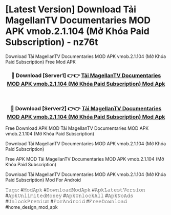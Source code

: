 # [Latest Version] Download Tải MagellanTV Documentaries MOD APK vmob.2.1.104 (Mở Khóa Paid Subscription) - nz76t

Download Tải MagellanTV Documentaries MOD APK vmob.2.1.104 (Mở Khóa Paid Subscription) Free Mod APK

<div align="center">
<h3>🔴 Download [Server1] 👉👉 <a href="https://apk-comot.site?title=Tải_MagellanTV_Documentaries_MOD_APK_vmob.2.1.104_(Mở_Khóa_Paid_Subscription)">Tải MagellanTV Documentaries MOD APK vmob.2.1.104 (Mở Khóa Paid Subscription) Mod Apk</a></h3><br>

<h3>🔴 Download [Server2] 👉👉 <a href="https://apk-comot.site?title=Tải_MagellanTV_Documentaries_MOD_APK_vmob.2.1.104_(Mở_Khóa_Paid_Subscription)">Tải MagellanTV Documentaries MOD APK vmob.2.1.104 (Mở Khóa Paid Subscription) Mod Apk</a></h3>
</div>


Free Download APK MOD Tải MagellanTV Documentaries MOD APK vmob.2.1.104 (Mở Khóa Paid Subscription)

Download Tải MagellanTV Documentaries MOD APK vmob.2.1.104 (Mở Khóa Paid Subscription) 

Free APK MOD Tải MagellanTV Documentaries MOD APK vmob.2.1.104 (Mở Khóa Paid Subscription) 

Download Tải MagellanTV Documentaries MOD APK vmob.2.1.104 (Mở Khóa Paid Subscription) Mod For Android

𝚃𝚊𝚐𝚜: #𝙼𝚘𝚍𝙰𝚙𝚔 #𝙳𝚘𝚠𝚗𝚕𝚘𝚊𝚍𝙼𝚘𝚍𝙰𝚙𝚔 #𝙰𝚙𝚔𝙻𝚊𝚝𝚎𝚜𝚝𝚅𝚎𝚛𝚜𝚒𝚘𝚗 #𝙰𝚙𝚔𝚄𝚗𝚕𝚒𝚖𝚒𝚝𝚎𝚍𝙼𝚘𝚗𝚎𝚢 #𝙰𝚙𝚔𝚄𝚗𝚕𝚘𝚌𝚔𝙰𝚕𝚕 #𝙰𝚙𝚔𝙽𝚘𝙰𝚍𝚜 #𝚄𝚗𝚕𝚘𝚌𝚔𝙿𝚛𝚎𝚖𝚒𝚞𝚖 #𝙵𝚘𝚛𝙰𝚗𝚍𝚛𝚘𝚒𝚍 #𝙵𝚛𝚎𝚎𝙳𝚘𝚠𝚗𝚕𝚘𝚊𝚍 #home_design_mod_apk